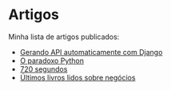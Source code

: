 # Artigos

Minha lista de artigos publicados:

* [Gerando API automaticamente com Django](https://medium.com/@leogregianin/gerando-api-automaticamente-com-django-3d534ce20f91)
* [O paradoxo Python](https://medium.com/@leogregianin/o-paradoxo-python-af9aaea6c65)
* [720 segundos](https://medium.com/@leogregianin/720-segundos-f0ce1bb6ed7f)
* [Últimos livros lidos sobre negócios](https://medium.com/@leogregianin/%C3%BAltimos-livros-lidos-sobre-neg%C3%B3cios-c1038b2c43c2)

